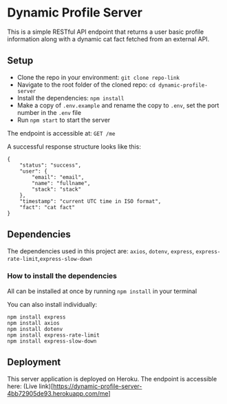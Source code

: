 # Dynamic Profile Server

This is a simple RESTful API endpoint that returns a user basic profile information along with a dynamic cat fact fetched from an external API.


## Setup

- Clone the repo in your environment: `git clone repo-link`
- Navigate to the root folder of the cloned repo: `cd dynamic-profile-server`
- Install the dependencies: `npm install`
- Make a copy of `.env.example` and rename the copy to `.env`, set the port number in the `.env` file
- Run `npm start` to start the server 

The endpoint is accessible at: `GET /me`

A successful response structure looks like this:

```
{
    "status": "success",
    "user": {
        "email": "email",
        "name": "fullname",
        "stack": "stack"
    },
    "timestamp": "current UTC time in ISO format",
    "fact": "cat fact"
}
```


## Dependencies
The dependencies used in this project are: `axios`, `dotenv`, `express`, `express-rate-limit`,`express-slow-down`

### How to install the dependencies
All can be installed at once by running `npm install` in your terminal

You can also install individually:

```
npm install express
npm install axios
npm install dotenv
npm install express-rate-limit
npm install express-slow-down
```


## Deployment
This server application is deployed on Heroku. The endpoint is accessible here: (Live link)[https://dynamic-profile-server-4bb72905de93.herokuapp.com/me]
